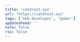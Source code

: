 ```yaml
---
title: 'catdrout.xyz'
url: 'https://catdrout.xyz'
tags: ['web developer', 'gamer']
updatesFeed: ''
nsfw: false
rss: false
---
```

